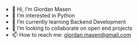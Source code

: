 - 👋 Hi, I’m Giordan Masen
- 👀 I’m interested in Python
- 🌱 I’m currently learning Backend Development
- 💞️ I’m looking to collaborate on open end projects
- 📫 How to reach me: giordan.masen@gmail.com

<!---
brebbly/brebbly is a ✨ special ✨ repository because its `README.md` (this file) appears on your GitHub profile.
You can click the Preview link to take a look at your changes.
--->

